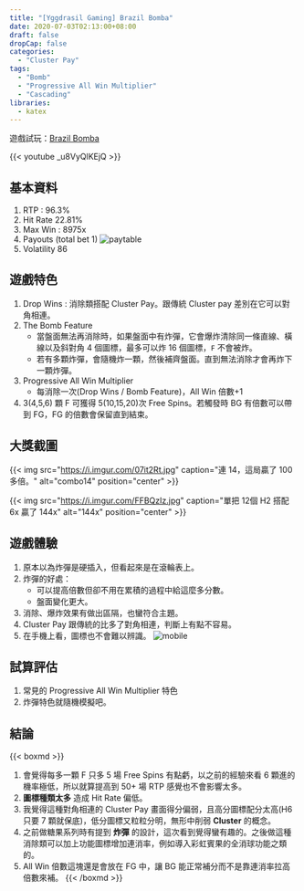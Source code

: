 ```yaml
---
title: "[Yggdrasil Gaming] Brazil Bomba"
date: 2020-07-03T02:13:00+08:00
draft: false
dropCap: false
categories:
  - "Cluster Pay"
tags:
  - "Bomb"
  - "Progressive All Win Multiplier"
  - "Cascading"
libraries:
  - katex
---
```


遊戲試玩：[Brazil Bomba](https://www.yggdrasilgaming.com/games/brazil-bomba/)

{{< youtube _u8VyQlKEjQ >}}

<!--more-->

## 基本資料

1. RTP : 96.3%
2. Hit Rate 22.81%
3. Max Win : 8975x
4. Payouts (total bet 1)
   ![paytable](https://i.imgur.com/JsCtE2g.png)
5. Volatility 86

## 遊戲特色

1. Drop Wins : 消除類搭配 Cluster Pay。跟傳統 Cluster pay 差別在它可以對角相連。
2. The Bomb Feature
   - 當盤面無法再消除時，如果盤面中有炸彈，它會爆炸清除同一條直線、橫線以及斜對角 4 個圖標，最多可以炸 16 個圖標，`F` 不會被炸。
   - 若有多顆炸彈，會隨機炸一顆，然後補齊盤面。直到無法消除才會再炸下一顆炸彈。
3. Progressive All Win Multiplier
   - 每消除一次(Drop Wins / Bomb Feature)，All Win 倍數+1
4. 3(4,5,6) 顆 F 可獲得 5(10,15,20)次 Free Spins。若觸發時 BG 有倍數可以帶到 FG，FG 的倍數會保留直到結束。

## 大獎截圖

{{< img src="https://i.imgur.com/07it2Rt.jpg" caption="連 14，這局贏了 100 多倍。" alt="combo14"  position="center" >}}

{{< img src="https://i.imgur.com/FFBQzIz.jpg" caption="單把 12個 H2 搭配 6x 贏了 144x" alt="144x"  position="center" >}}

## 遊戲體驗

1. 原本以為炸彈是硬插入，但看起來是在滾輪表上。
2. 炸彈的好處：
   - 可以提高倍數但卻不用在累積的過程中給這麼多分數。
   - 盤面變化更大。
3. 消除、爆炸效果有做出區隔，也蠻符合主題。
4. Cluster Pay 跟傳統的比多了對角相連，判斷上有點不容易。
5. 在手機上看，圖標也不會難以辨識。
   ![mobile](https://i.imgur.com/haQmr81.jpg)

## 試算評估

1. 常見的 Progressive All Win Multiplier 特色
2. 炸彈特色就隨機模擬吧。

## 結論

{{< boxmd >}}

1. 會覺得每多一顆 F 只多 5 場 Free Spins 有點虧，以之前的經驗來看 6 顆進的機率極低，所以就算提高到 50+ 場 RTP 感覺也不會影響太多。
2. **圖標種類太多** 造成 Hit Rate 偏低。
3. 我覺得這種對角相連的 Cluster Pay 畫面得分偏弱，且高分圖標配分太高(H6 只要 7 顆就保底)，低分圖標又粒粒分明，無形中削弱 **Cluster** 的概念。
4. 之前做糖果系列時有提到 **炸彈** 的設計，這次看到覺得蠻有趣的。之後做這種消除類可以加上功能圖標增加連消率，例如導入彩虹賓果的全消球功能之類的。
5. All Win 倍數這塊還是會放在 FG 中，讓 BG 能正常補分而不是靠連消率拉高倍數來補。
   {{< /boxmd >}}
